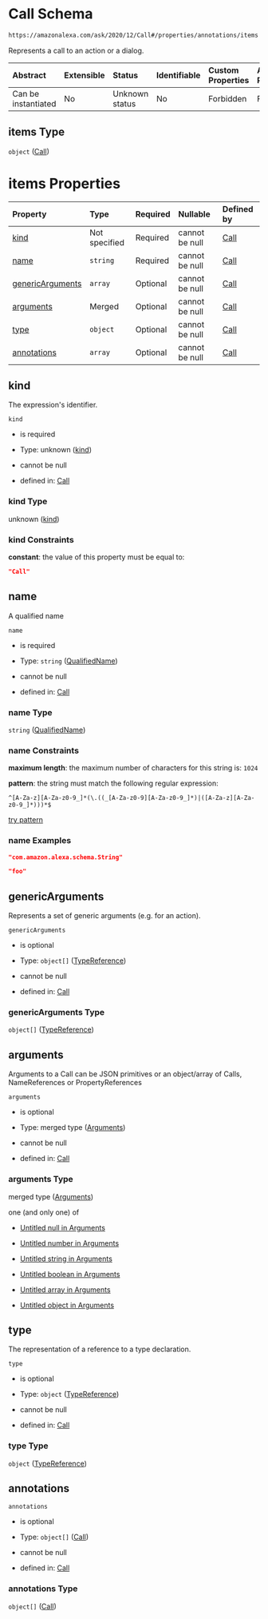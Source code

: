 # Call Schema

```txt
https://amazonalexa.com/ask/2020/12/Call#/properties/annotations/items
```

Represents a call to an action or a dialog.

| Abstract            | Extensible | Status         | Identifiable | Custom Properties | Additional Properties | Access Restrictions | Defined In                                                                     |
| :------------------ | :--------- | :------------- | :----------- | :---------------- | :-------------------- | :------------------ | :----------------------------------------------------------------------------- |
| Can be instantiated | No         | Unknown status | No           | Forbidden         | Forbidden             | none                | [TypeReference.json*](../../schemas/TypeReference.json "open original schema") |

## items Type

`object` ([Call](actiondeclaration-properties-annotations-call.md))

# items Properties

| Property                              | Type          | Required | Nullable       | Defined by                                                                                                                      |
| :------------------------------------ | :------------ | :------- | :------------- | :------------------------------------------------------------------------------------------------------------------------------ |
| [kind](#kind)                         | Not specified | Required | cannot be null | [Call](call-properties-kind.md "https://amazonalexa.com/ask/2020/12/Call#/properties/kind")                                     |
| [name](#name)                         | `string`      | Required | cannot be null | [Call](actiondeclaration-properties-qualifiedname.md "https://amazonalexa.com/ask/2020/12/QualifiedName#/properties/name")      |
| [genericArguments](#genericarguments) | `array`       | Optional | cannot be null | [Call](call-properties-genericarguments.md "https://amazonalexa.com/ask/2020/12/GenericArguments#/properties/genericArguments") |
| [arguments](#arguments)               | Merged        | Optional | cannot be null | [Call](call-properties-arguments.md "https://amazonalexa.com/ask/2020/12/Arguments#/properties/arguments")                      |
| [type](#type)                         | `object`      | Optional | cannot be null | [Call](actiondeclaration-properties-typereference.md "https://amazonalexa.com/ask/2020/12/TypeReference#/properties/type")      |
| [annotations](#annotations)           | `array`       | Optional | cannot be null | [Call](call-properties-annotations.md "https://amazonalexa.com/ask/2020/12/Call#/properties/annotations")                       |

## kind

The expression's identifier.

`kind`

*   is required

*   Type: unknown ([kind](call-properties-kind.md))

*   cannot be null

*   defined in: [Call](call-properties-kind.md "https://amazonalexa.com/ask/2020/12/Call#/properties/kind")

### kind Type

unknown ([kind](call-properties-kind.md))

### kind Constraints

**constant**: the value of this property must be equal to:

```json
"Call"
```

## name

A qualified name

`name`

*   is required

*   Type: `string` ([QualifiedName](actiondeclaration-properties-qualifiedname.md))

*   cannot be null

*   defined in: [Call](actiondeclaration-properties-qualifiedname.md "https://amazonalexa.com/ask/2020/12/QualifiedName#/properties/name")

### name Type

`string` ([QualifiedName](actiondeclaration-properties-qualifiedname.md))

### name Constraints

**maximum length**: the maximum number of characters for this string is: `1024`

**pattern**: the string must match the following regular expression: 

```regexp
^[A-Za-z][A-Za-z0-9_]*(\.((_[A-Za-z0-9][A-Za-z0-9_]*)|([A-Za-z][A-Za-z0-9_]*)))*$
```

[try pattern](https://regexr.com/?expression=%5E%5BA-Za-z%5D%5BA-Za-z0-9\_%5D\*\(%5C.\(\(\_%5BA-Za-z0-9%5D%5BA-Za-z0-9\_%5D\*\)%7C\(%5BA-Za-z%5D%5BA-Za-z0-9\_%5D\*\)\)\)\*%24 "try regular expression with regexr.com")

### name Examples

```json
"com.amazon.alexa.schema.String"
```

```json
"foo"
```

## genericArguments

Represents a set of generic arguments (e.g. for an action).

`genericArguments`

*   is optional

*   Type: `object[]` ([TypeReference](actiondeclaration-properties-typereference.md))

*   cannot be null

*   defined in: [Call](call-properties-genericarguments.md "https://amazonalexa.com/ask/2020/12/GenericArguments#/properties/genericArguments")

### genericArguments Type

`object[]` ([TypeReference](actiondeclaration-properties-typereference.md))

## arguments

Arguments to a Call can be JSON primitives or an object/array of Calls, NameReferences or PropertyReferences

`arguments`

*   is optional

*   Type: merged type ([Arguments](call-properties-arguments.md))

*   cannot be null

*   defined in: [Call](call-properties-arguments.md "https://amazonalexa.com/ask/2020/12/Arguments#/properties/arguments")

### arguments Type

merged type ([Arguments](call-properties-arguments.md))

one (and only one) of

*   [Untitled null in Arguments](arguments-oneof-0.md "check type definition")

*   [Untitled number in Arguments](arguments-oneof-1.md "check type definition")

*   [Untitled string in Arguments](arguments-oneof-2.md "check type definition")

*   [Untitled boolean in Arguments](arguments-oneof-3.md "check type definition")

*   [Untitled array in Arguments](arguments-oneof-4.md "check type definition")

*   [Untitled object in Arguments](arguments-oneof-5.md "check type definition")

## type

The representation of a reference to a type declaration.

`type`

*   is optional

*   Type: `object` ([TypeReference](actiondeclaration-properties-typereference.md))

*   cannot be null

*   defined in: [Call](actiondeclaration-properties-typereference.md "https://amazonalexa.com/ask/2020/12/TypeReference#/properties/type")

### type Type

`object` ([TypeReference](actiondeclaration-properties-typereference.md))

## annotations



`annotations`

*   is optional

*   Type: `object[]` ([Call](actiondeclaration-properties-annotations-call.md))

*   cannot be null

*   defined in: [Call](call-properties-annotations.md "https://amazonalexa.com/ask/2020/12/Call#/properties/annotations")

### annotations Type

`object[]` ([Call](actiondeclaration-properties-annotations-call.md))
